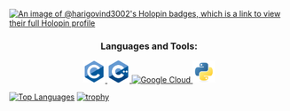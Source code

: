 [![An image of @harigovind3002's Holopin badges, which is a link to view their full Holopin profile](https://holopin.me/harigovind3002)](https://holopin.io/@harigovind3002)

### <h3 align="center">Languages and Tools:</h3>

<p align="center">
  <a href="https://www.cprogramming.com/" target="_blank" rel="noreferrer">
    <img src="https://raw.githubusercontent.com/devicons/devicon/master/icons/c/c-original.svg" alt="C" width="40" height="40">
  </a>
  <a href="https://www.w3schools.com/cpp/" target="_blank" rel="noreferrer">
    <img src="https://raw.githubusercontent.com/devicons/devicon/master/icons/cplusplus/cplusplus-original.svg" alt="C++" width="40" height="40">
  </a>
  <a href="https://cloud.google.com" target="_blank" rel="noreferrer">
    <img src="https://www.vectorlogo.zone/logos/google_cloud/google_cloud-icon.svg" alt="Google Cloud" width="40" height="40">
  </a>
  <a href="https://www.python.org" target="_blank" rel="noreferrer">
    <img src="https://raw.githubusercontent.com/devicons/devicon/master/icons/python/python-original.svg" alt="Python" width="40" height="40">
  </a>
</p>

[![Top Languages](https://github-readme-stats.vercel.app/api/top-langs/?username=harigovind3002&layout=compact&theme=dark)](https://github.com/anuraghazra/github-readme-stats)
[![trophy](https://github-profile-trophy.vercel.app/?username=harigovind3002&theme=onedark)](https://github.com/ryo-ma/github-profile-trophy)

